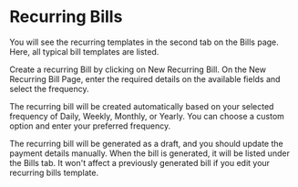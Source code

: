 Recurring Bills
=========

You will see the recurring templates in the second tab on the Bills page. Here, all typical bill templates are listed. 

Create a recurring Bill by clicking on New Recurring Bill. On the New Recurring Bill Page, enter the required details on the available fields and select the frequency.

The recurring bill will be created automatically based on your selected frequency of Daily, Weekly, Monthly, or Yearly. You can choose a custom option and enter your preferred frequency.

The recurring bill will be generated as a draft, and you should update the payment details manually. When the bill is generated, it will be listed under the Bills tab. It won't affect a previously generated bill if you edit your recurring bills template.